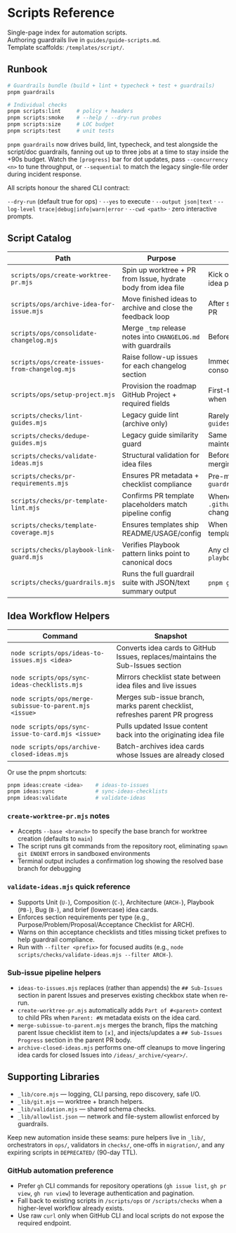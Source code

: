 # Scripts Reference

Single-page index for automation scripts.  
Authoring guardrails live in `guides/guide-scripts.md`.  
Template scaffolds: `/templates/script/`.

## Runbook

```bash
# Guardrails bundle (build + lint + typecheck + test + guardrails)
pnpm guardrails

# Individual checks
pnpm scripts:lint     # policy + headers
pnpm scripts:smoke    # --help / --dry-run probes
pnpm scripts:size     # LOC budget
pnpm scripts:test     # unit tests
```

`pnpm guardrails` now drives build, lint, typecheck, and test alongside the script/doc guardrails, fanning out up to three jobs at a time to stay inside the +90s budget. Watch the `[progress]` bar for dot updates, pass `--concurrency <n>` to tune throughput, or `--sequential` to match the legacy single-file order during incident response.

All scripts honour the shared CLI contract:

`--dry-run` (default true for ops) · `--yes` to execute · `--output json|text` · `--log-level trace|debug|info|warn|error` · `--cwd <path>` · zero interactive prompts.

## Script Catalog

| Path                                           | Purpose                                                        | When to run                                                 |
| ---------------------------------------------- | -------------------------------------------------------------- | ----------------------------------------------------------- |
| `scripts/ops/create-worktree-pr.mjs`           | Spin up worktree + PR from Issue, hydrate body from idea file  | Kick off implementation after the idea passes validation    |
| `scripts/ops/archive-idea-for-issue.mjs`       | Move finished ideas to archive and close the feedback loop     | After shipping the corresponding PR                         |
| `scripts/ops/consolidate-changelog.mjs`        | Merge `_tmp` release notes into `CHANGELOG.md` with guardrails | Before publishing a new release                             |
| `scripts/ops/create-issues-from-changelog.mjs` | Raise follow-up issues for each changelog section              | Immediately after changelog consolidation                   |
| `scripts/ops/setup-project.mjs`                | Provision the roadmap GitHub Project + required fields         | First-time project bootstrap or when cloning to another org |
| `scripts/checks/lint-guides.mjs`               | Legacy guide lint (archive only)                               | Rarely — when editing files under `guides/_archive/**`      |
| `scripts/checks/dedupe-guides.mjs`             | Legacy guide similarity guard                                  | Same as above (historical maintenance only)                 |
| `scripts/checks/validate-ideas.mjs`            | Structural validation for idea files                           | Before calling `ideas-to-issues` or merging idea PRs        |
| `scripts/checks/pr-requirements.mjs`           | Ensures PR metadata + checklist compliance                     | Pre-merge or as part of `pnpm guardrails`                   |
| `scripts/checks/pr-template-lint.mjs`          | Confirms PR template placeholders match pipeline config        | Whenever `.github/pull_request_template.md` changes         |
| `scripts/checks/template-coverage.mjs`         | Ensures templates ship README/USAGE/config                     | When adding or updating templates                           |
| `scripts/checks/playbook-link-guard.mjs`       | Verifies Playbook pattern links point to canonical docs        | Any change under `playbook/patterns/**`                     |
| `scripts/checks/guardrails.mjs`                | Runs the full guardrail suite with JSON/text summary output    | `pnpm guardrails` locally or in CI                          |

## Idea Workflow Helpers

| Command                                                 | Snapshot                                                                        |
| ------------------------------------------------------- | ------------------------------------------------------------------------------- |
| `node scripts/ops/ideas-to-issues.mjs <idea>`           | Converts idea cards to GitHub Issues, replaces/maintains the Sub-Issues section |
| `node scripts/ops/sync-ideas-checklists.mjs`            | Mirrors checklist state between idea files and live issues                      |
| `node scripts/ops/merge-subissue-to-parent.mjs <issue>` | Merges sub-issue branch, marks parent checklist, refreshes parent PR progress   |
| `node scripts/ops/sync-issue-to-card.mjs <issue>`       | Pulls updated Issue content back into the originating idea file                 |
| `node scripts/ops/archive-closed-ideas.mjs`             | Batch-archives idea cards whose Issues are already closed                       |

Or use the pnpm shortcuts:

```bash
pnpm ideas:create <idea>    # ideas-to-issues
pnpm ideas:sync             # sync-ideas-checklists
pnpm ideas:validate         # validate-ideas
```

### `create-worktree-pr.mjs` notes

- Accepts `--base <branch>` to specify the base branch for worktree creation (defaults to `main`)
- The script runs git commands from the repository root, eliminating `spawn git ENOENT` errors in sandboxed environments
- Terminal output includes a confirmation log showing the resolved base branch for debugging

### `validate-ideas.mjs` quick reference

- Supports Unit (`U-`), Composition (`C-`), Architecture (`ARCH-`), Playbook (`PB-`), Bug (`B-`), and brief (lowercase) idea cards.
- Enforces section requirements per type (e.g., Purpose/Problem/Proposal/Acceptance Checklist for ARCH).
- Warns on thin acceptance checklists and titles missing ticket prefixes to help guardrail compliance.
- Run with `--filter <prefix>` for focused audits (e.g., `node scripts/checks/validate-ideas.mjs --filter ARCH-`).

### Sub-issue pipeline helpers

- `ideas-to-issues.mjs` replaces (rather than appends) the `## Sub-Issues` section in parent Issues and preserves existing checkbox state when re-run.
- `create-worktree-pr.mjs` automatically adds `Part of #<parent>` context to child PRs when `Parent: #N` metadata exists on the idea card.
- `merge-subissue-to-parent.mjs` merges the branch, flips the matching parent Issue checklist item to `[x]`, and injects/updates a `## Sub-Issues Progress` section in the parent PR body.
- `archive-closed-ideas.mjs` performs one-off cleanups to move lingering idea cards for closed Issues into `/ideas/_archive/<year>/`.

## Supporting Libraries

- `_lib/core.mjs` — logging, CLI parsing, repo discovery, safe I/O.
- `_lib/git.mjs` — worktree + branch helpers.
- `_lib/validation.mjs` — shared schema checks.
- `_lib/allowlist.json` — network and file-system allowlist enforced by guardrails.

Keep new automation inside these seams: pure helpers live in `_lib/`, orchestrators in `ops/`, validators in `checks/`, one-offs in `migration/`, and any expiring scripts in `DEPRECATED/` (90-day TTL).

### GitHub automation preference

- Prefer `gh` CLI commands for repository operations (`gh issue list`, `gh pr view`, `gh run view`) to leverage authentication and pagination.
- Fall back to existing scripts in `/scripts/ops` or `/scripts/checks` when a higher-level workflow already exists.
- Use raw `curl` only when GitHub CLI and local scripts do not expose the required endpoint.
